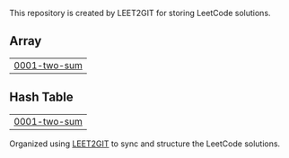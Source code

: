 This repository is created by LEET2GIT for storing LeetCode solutions.
<!---LeetCode Topics Start-->
## Array
|  |
| ------- |
| [0001-two-sum](https://github.com/Rai-shwith/LeetSolutions/tree/master/0001-two-sum) |
## Hash Table
|  |
| ------- |
| [0001-two-sum](https://github.com/Rai-shwith/LeetSolutions/tree/master/0001-two-sum) |
<!---LeetCode Topics End-->
 Organized using <a href="https://github.com/Rai-shwith/LEET2GIT" target="_blank">LEET2GIT</a> to sync and structure the LeetCode solutions.
